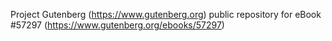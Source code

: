 Project Gutenberg (https://www.gutenberg.org) public repository for
eBook #57297 (https://www.gutenberg.org/ebooks/57297)
